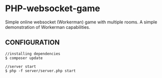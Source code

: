 # PHP-websocket-game

Simple online websocket (Workerman) game with multiple rooms. A simple demonstration of Workerman capabilities.

CONFIGURATION
-------------
```
//installing dependencies
$ composer update

//server start
$ php -f server/server.php start
```
